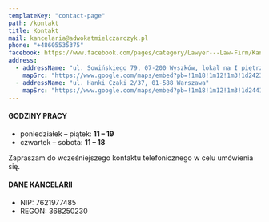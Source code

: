 ```yaml
---
templateKey: "contact-page"
path: /kontakt
title: Kontakt
mail: kancelaria@adwokatmielczarczyk.pl
phone: "+48605535375"
facebook: https://www.facebook.com/pages/category/Lawyer---Law-Firm/Kancelaria-Adwokacka-Adwokat-Klaudia-Mielczarczyk-1764496516912134/
address:
  - addressName: "ul. Sowińskiego 79, 07-200 Wyszków, lokal na I piętrze"
    mapSrc: "https://www.google.com/maps/embed?pb=!1m18!1m12!1m3!1d2423.6282566100504!2d21.45033831563092!3d52.59441397982838!2m3!1f0!2f0!3f0!3m2!1i1024!2i768!4f13.1!3m3!1m2!1s0x471ee5a41859da33%3A0x3041da208338d7d4!2zR2VuZXJhxYJhIErDs3plZmEgU293acWEc2tpZWdvIDc5LCAwNy0yMDAgV3lzemvDs3c!5e0!3m2!1spl!2spl!4v1579461559393!5m2!1spl!2spl"
  - addressName: "ul. Hanki Czaki 2/37, 01-588 Warszawa"
    mapSrc: "https://www.google.com/maps/embed?pb=!1m18!1m12!1m3!1d2441.497658388722!2d20.973293015798173!3d52.270666579767784!2m3!1f0!2f0!3f0!3m2!1i1024!2i768!4f13.1!3m3!1m2!1s0x471ecbebb68eea0d%3A0xf7c54a5790bd0976!2sHanki%20Czaki%202%2C%2001-588%20Warszawa!5e0!3m2!1spl!2spl!4v1579724799301!5m2!1spl!2spl"
---
```


#### GODZINY PRACY

- poniedziałek – piątek: **11 – 19**
- czwartek – sobota: **11 – 18**

Zapraszam do wcześniejszego kontaktu telefonicznego w celu umówienia się.

#### DANE KANCELARII

- NIP: 7621977485
- REGON: 368250230
